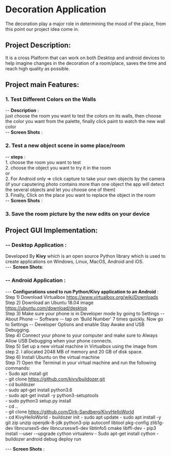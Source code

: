 # Decoration Application
The decoration play a major role in determining the mood of the place, from this point our project idea come in. 
## Project Description: 
  It is a cross Platform that can work on both Desktop and android devices to help imagine changes in the decoration of a              room/place, saves the time and reach high quality as possible.

## Project main Features:
  ### 1. Test Different Colors on the Walls 
  -- **Description** :   
      just choose the room you want to test the colors on its walls, then choose the color you want from the palette, finally click paint to watch the new wall color   
  -- **Screen Shots** :   
    
  ### 2. Test a new object scene in some place/room
  -- **steps** :   
    1. choose the room you want to test   
    2. choose the object you want to try it in the room   
    or   
    2. For Android only => click capture to take your own objects by the camera   
    (if your caputering photo contains more than one object the app will detect the several objects and let you choose one of them)  
    3. Finally, Click on the place you want to replace the object in the room   
  -- **Screen Shots** :   

  ### 3. Save the room picture by the new edits on your device 
  
## Project GUI Implementation: 
  ### -- Desktop Application :   
  Developed By **Kivy** which is an open source Python library which is used to create applications on Windows, Linux, MacOS, Android and iOS.  
    --- **Screen Shots**:  
  
  ### -- Android Application : 
  --- **Configurations used to run Python/Kivy application to an Android** :     
      Step 1) Download Virtualbox https://www.virtualbox.org/wiki/Downloads  
      Step 2) Download an Ubuntu 18.04 image https://ubuntu.com/download/desktop  
      Step 3) Make sure your phone is in Developer mode by going to Settings -- About Phone -- Software -- tap on 'Build Number' 7 times quickly. Now go to Settings -- Developer Options and enable Stay Awake and USB Debugging.  
      Step 4) Connect your phone to your computer and make sure to Always Allow USB Debugging when your phone connects.  
      Step 5) Set up a new virtual machine in Virtualbox using the image from step 2. I allocated 2048 MB of memory and 20 GB of disk space.  
      Step 6) Install Ubuntu on the virtual machine  
      Step 7) Open the Terminal in your virtual machine and run the following commands:  
          - Sudo apt install git  
          - git clone https://github.com/kivy/buildozer.git   
          - cd buildozer  
          - sudo apt-get install python3.6   
          - sudo apt-get install -y python3-setuptools  
          - sudo python3 setup.py install   
          - cd ..  
          - git clone https://github.com/Dirk-Sandberg/KivyHelloWorld  
          - cd KivyHelloWorld
          - buildozer init
          - sudo apt update
          - sudo apt install -y git zip unzip openjdk-8-jdk python3-pip autoconf libtool pkg-config zlib1g-dev libncurses5-dev libncursesw5-dev libtinfo5 cmake libffi-dev
          - pip3 install --user --upgrade cython virtualenv
          - Sudo apt-get install cython
          - buildozer android debug deploy run 
          
          
  ---  **Screen Shots** : 


